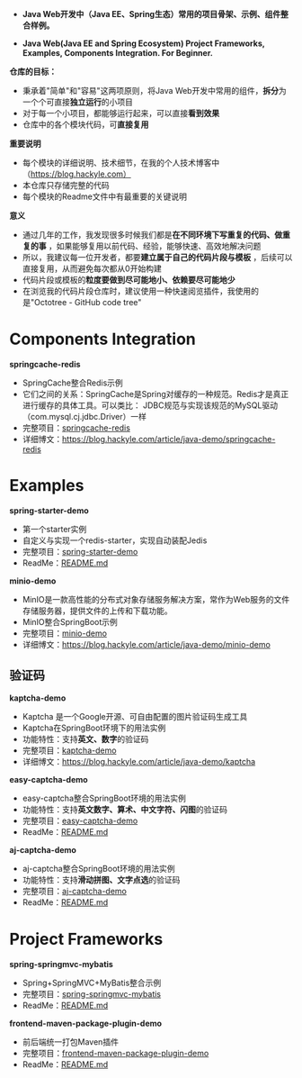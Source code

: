 - **Java Web开发中（Java EE、Spring生态）常用的项目骨架、示例、组件整合样例。**

- **Java Web(Java EE and Spring Ecosystem) Project Frameworks, Examples, Components Integration. For Beginner.**

**仓库的目标：**

- 秉承着"简单"和"容易"这两项原则，将Java Web开发中常用的组件，**拆分**为一个个可直接**独立运行**的小项目
- 对于每一个小项目，都能够运行起来，可以直接**看到效果**
- 仓库中的各个模块代码，可**直接复用**

**重要说明**

- 每个模块的详细说明、技术细节，在我的个人技术博客中（https://blog.hackyle.com）
- 本仓库只存储完整的代码
- 每个模块的Readme文件中有最重要的关键说明

**意义**

- 通过几年的工作，我发现很多时候我们都是**在不同环境下写重复的代码、做重复的事** ，如果能够复用以前代码、经验，能够快速、高效地解决问题
- 所以，我建议每一位开发者，都要**建立属于自己的代码片段与模板** ，后续可以直接复用，从而避免每次都从0开始构建
- 代码片段或模板的**粒度要做到尽可能地小、依赖要尽可能地少**
- 在浏览我的代码片段仓库时，建议使用一种快速阅览插件，我使用的是"Octotree - GitHub code tree"



# Components Integration



**springcache-redis**

- SpringCache整合Redis示例
- 它们之间的关系：SpringCache是Spring对缓存的一种规范。Redis才是真正进行缓存的具体工具。可以类比： JDBC规范与实现该规范的MySQL驱动（com.mysql.cj.jdbc.Driver）一样
- 完整项目：[springcache-redis](./ComponentsIntegration/springcache-redis)
- 详细博文：https://blog.hackyle.com/article/java-demo/springcache-redis



# Examples

**spring-starter-demo**

- 第一个starter实例
- 自定义与实现一个redis-starter，实现自动装配Jedis
- 完整项目：[spring-starter-demo](./Examples/spring-starter-demo)
- ReadMe：[README.md](./Examples/spring-starter-demo/README.md)

**minio-demo**

- MinIO是一款高性能的分布式对象存储服务解决方案，常作为Web服务的文件存储服务器，提供文件的上传和下载功能。
- MinIO整合SpringBoot示例
- 完整项目：[minio-demo](./Examples/minio-demo)
- 详细博文：https://blog.hackyle.com/article/java-demo/minio-demo



## 验证码

**kaptcha-demo**

- Kaptcha 是一个Google开源、可自由配置的图片验证码生成工具
- Kaptcha在SpringBoot环境下的用法实例
- 功能特性：支持**英文、数字**的验证码
- 完整项目：[kaptcha-demo](./Examples/kaptcha-demo)
- 详细博文：https://blog.hackyle.com/article/java-demo/kaptcha

**easy-captcha-demo**

- easy-captcha整合SpringBoot环境的用法实例
- 功能特性：支持**英文数字、算术、中文字符、闪图**的验证码
- 完整项目：[easy-captcha-demo](./Examples/easy-captcha-demo)
- ReadMe：[README.md](./Examples/easy-captcha-demo/README.md)

**aj-captcha-demo**

- aj-captcha整合SpringBoot环境的用法实例
- 功能特性：支持**滑动拼图、文字点选**的验证码
- 完整项目：[aj-captcha-demo](./Examples/aj-captcha-demo)
- ReadMe：[README.md](./Examples/aj-captcha-demo/README.md)





# Project Frameworks



**spring-springmvc-mybatis**

- Spring+SpringMVC+MyBatis整合示例
- 完整项目：[spring-springmvc-mybatis](./ProjectFrameworks/spring-springmvc-mybatis)
- ReadMe：[README.md](./ProjectFrameworks/spring-springmvc-mybatis/README.md)

**frontend-maven-package-plugin-demo**

- 前后端统一打包Maven插件
- 完整项目：[frontend-maven-package-plugin-demo](./ProjectFrameworks/frontend-maven-package-plugin-demo)
- ReadMe：[README.md](./ProjectFrameworks/frontend-maven-package-plugin-demo/README.md)

